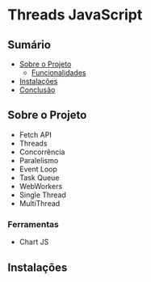# Threads JavaScript

## Sumário

- [Sobre o Projeto](#sobre-o-projeto)
  - [Funcionalidades](#Ferramentas)
- [Instalações](#instalacao)
- [Conclusão](#conclusão)

## Sobre o Projeto

* Fetch API
* Threads
* Concorrência
* Paralelismo
* Event Loop
* Task Queue
* WebWorkers
* Single Thread
* MultiThread

### Ferramentas

* Chart JS



## Instalações








